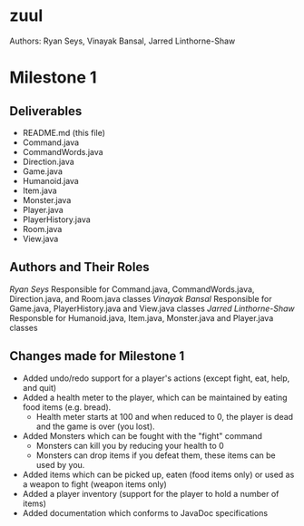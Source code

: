 zuul
====

Authors: Ryan Seys, Vinayak Bansal, Jarred Linthorne-Shaw

Milestone 1
===========

## Deliverables

* README.md (this file)
* Command.java
* CommandWords.java
* Direction.java
* Game.java
* Humanoid.java
* Item.java
* Monster.java
* Player.java
* PlayerHistory.java
* Room.java
* View.java

## Authors and Their Roles

*Ryan Seys*
  Responsible for Command.java, CommandWords.java, Direction.java, and Room.java classes
*Vinayak Bansal*
  Responsible for Game.java, PlayerHistory.java and View.java classes
*Jarred Linthorne-Shaw*
  Responsble for Humanoid.java, Item.java, Monster.java and Player.java classes

## Changes made for Milestone 1

* Added undo/redo support for a player's actions (except fight, eat, help, and quit)
* Added a health meter to the player, which can be maintained by eating food items (e.g. bread).
  * Health meter starts at 100 and when reduced to 0, the player is dead and the game is over (you lost).
* Added Monsters which can be fought with the "fight" command
  * Monsters can kill you by reducing your health to 0
  * Monsters can drop items if you defeat them, these items can be used by you.
* Added items which can be picked up, eaten (food items only) or used as a weapon to fight (weapon items only)
* Added a player inventory (support for the player to hold a number of items)
* Added documentation which conforms to JavaDoc specifications
